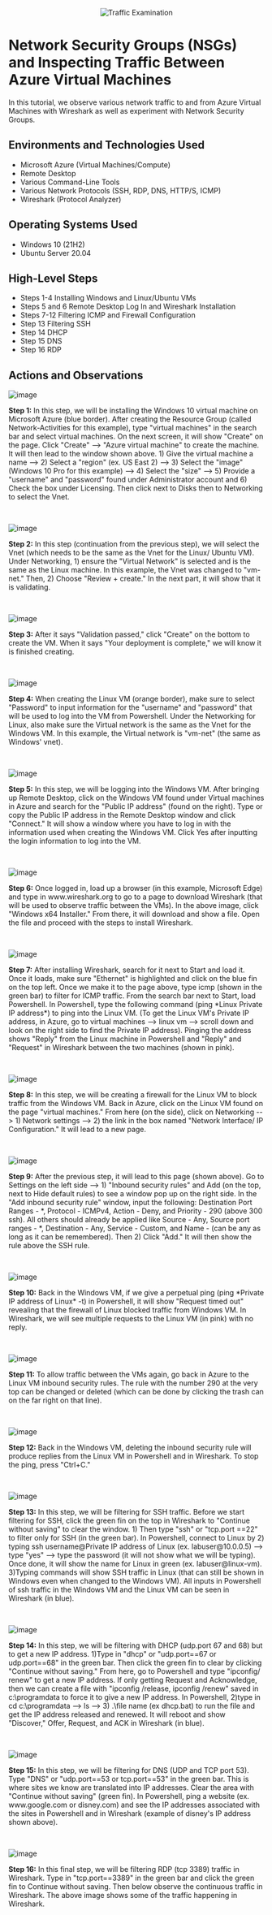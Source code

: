 <p align="center">
<img src="https://i.imgur.com/Ua7udoS.png" alt="Traffic Examination"/>
</p>

<h1>Network Security Groups (NSGs) and Inspecting Traffic Between Azure Virtual Machines</h1>
In this tutorial, we observe various network traffic to and from Azure Virtual Machines with Wireshark as well as experiment with Network Security Groups. <br />

<h2>Environments and Technologies Used</h2>

- Microsoft Azure (Virtual Machines/Compute)
- Remote Desktop
- Various Command-Line Tools
- Various Network Protocols (SSH, RDP, DNS, HTTP/S, ICMP)
- Wireshark (Protocol Analyzer)

<h2>Operating Systems Used </h2>

- Windows 10 (21H2)
- Ubuntu Server 20.04

<h2>High-Level Steps</h2>

- Steps 1-4 Installing Windows and Linux/Ubuntu VMs
- Steps 5 and 6 Remote Desktop Log In and Wireshark Installation
- Steps 7-12 Filtering ICMP and Firewall Configuration
- Step 13 Filtering SSH
- Step 14 DHCP
- Step 15 DNS
- Step 16 RDP

<h2>Actions and Observations</h2>

![image](https://github.com/user-attachments/assets/f1bb01bc-3094-404a-93c5-adfb6638a192)

<p>
<strong>Step 1:</strong> In this step, we will be installing the Windows 10 virtual machine on Microsoft Azure (blue border). After creating the Resource Group (called Network-Activities for this example), type "virtual machines" in the search bar and select virtual machines. On the next screen, it will show "Create" on the page. Click "Create" --> "Azure virtual machine" to create the machine. It will then lead to the window shown above. 1) Give the virtual machine a name --> 2) Select a "region" (ex. US East 2) --> 3) Select the "image" (Windows 10 Pro for this example) --> 4) Select the "size" --> 5) Provide a "username" and "password" found under Administrator account and 6) Check the box under Licensing. Then click next to Disks then to Networking to select the Vnet.
</p>
<br />

![image](https://github.com/user-attachments/assets/bc86e70b-0455-4df6-9f9e-8729b42825e8)

<p>
<strong>Step 2:</strong> In this step (continuation from the previous step), we will select the Vnet (which needs to be the same as the Vnet for the Linux/ Ubuntu VM). Under Networking, 1) ensure the "Virtual Network" is selected and is the same as the Linux machine. In this example, the Vnet was changed to "vm-net." Then, 2) Choose "Review + create." In the next part, it will show that it is validating.
</p>
<br />

![image](https://github.com/user-attachments/assets/73cc821a-a2f6-402d-9767-5c47e5618fb4)

<p>
<strong>Step 3:</strong> After it says "Validation passed," click "Create" on the bottom to create the VM. When it says "Your deployment is complete," we will know it is finished creating.
</p>
<br />

![image](https://github.com/user-attachments/assets/d073b801-ad1a-4509-9151-5b7c11337375)

<p>
<strong>Step 4:</strong> When creating the Linux VM (orange border), make sure to select "Password" to input information for the "username" and "password" that will be used to log into the VM from Powershell. Under the Networking for Linux, also make sure the Virtual network is the same as the Vnet for the Windows VM. In this example, the Virtual network is "vm-net" (the same as Windows' vnet).
</p>
<br />

![image](https://github.com/user-attachments/assets/ca7da47d-97ea-43af-b4c8-7befdb90455f)

<p>
<strong>Step 5:</strong> In this step, we will be logging into the Windows VM. After bringing up Remote Desktop, click on the Windows VM found under Virtual machines in Azure and search for the "Public IP address" (found on the right). Type or copy the Public IP address in the Remote Desktop window and click "Connect." It will show a window where you have to log in with the information used when creating the Windows VM. Click Yes after inputting the login information to log into the VM.
</p>
<br />

![image](https://github.com/user-attachments/assets/af1719b1-2466-4efc-89ec-77da800106d0)

<p>
<strong>Step 6:</strong> Once logged in, load up a browser (in this example, Microsoft Edge) and type in www.wireshark.org to go to a page to download Wireshark (that will be used to observe traffic between the VMs). In the above image, click "Windows x64 Installer." From there, it will download and show a file. Open the file and proceed with the steps to install Wireshark.
</p>
<br />

![image](https://github.com/user-attachments/assets/ac79728c-7a3b-484c-aba9-eb5aa9d89ee3)

<p>
<strong>Step 7:</strong> After installing Wireshark, search for it next to Start and load it. Once it loads, make sure "Ethernet" is highlighted and click on the blue fin on the top left. Once we make it to the page above, type icmp (shown in the green bar) to filter for ICMP traffic. From the search bar next to Start, load Powershell. In Powershell, type the following command (ping *Linux Private IP address*) to ping into the Linux VM. (To get the Linux VM's Private IP address, in Azure, go to virtual machines --> linux vm --> scroll down and look on the right side to find the Private IP address). Pinging the address shows "Reply" from the Linux machine in Powershell and "Reply" and "Request" in Wireshark between the two machines (shown in pink). 
</p>
<br />

![image](https://github.com/user-attachments/assets/19036af8-a26f-455d-8946-b214973a991f)

<p>
<strong>Step 8:</strong> In this step, we will be creating a firewall for the Linux VM to block traffic from the Windows VM. Back in Azure, click on the Linux VM found on the page "virtual machines." From here (on the side), click on Networking --> 1) Network settings --> 2) the link in the box named "Network Interface/ IP Configuration." It will lead to a new page.
</p>
<br />

![image](https://github.com/user-attachments/assets/25b8e1c3-d249-4f97-9b37-f2fb87a69228)

<p>
<strong>Step 9:</strong> After the previous step, it will lead to this page (shown above). Go to Settings on the left side --> 1) "Inbound security rules" and Add (on the top, next to Hide default rules) to see a window pop up on the right side. In the "Add inbound security rule" window, input the following: Destination Port Ranges - *, Protocol - ICMPv4, Action - Deny, and Priority - 290 (above 300 ssh). All others should already be applied like Source - Any, Source port ranges - *, Destination - Any, Service - Custom, and Name - (can be any as long as it can be remembered). Then 2) Click "Add." It will then show the rule above the SSH rule.
</p>
<br />

![image](https://github.com/user-attachments/assets/7e26c3d3-d2ce-44e1-b816-d33cfc77ade6)

<p>
<strong>Step 10:</strong> Back in the Windows VM, if we give a perpetual ping (ping *Private IP address of Linux* -t) in Powershell, it will show "Request timed out" revealing that the firewall of Linux blocked traffic from Windows VM. In Wireshark, we will see multiple requests to the Linux VM (in pink) with no reply.
</p>
<br />

![image](https://github.com/user-attachments/assets/4c063567-6d8d-4aef-848e-c4759410e444)

<p>
<strong>Step 11:</strong> To allow traffic between the VMs again, go back in Azure to the Linux VM inbound security rules. The rule with the number 290 at the very top can be changed or deleted (which can be done by clicking the trash can on the far right on that line).
</p>
<br />

![image](https://github.com/user-attachments/assets/56173e82-9577-463e-90c5-b53d6e42a38c)

<p>
<strong>Step 12:</strong> Back in the Windows VM, deleting the inbound security rule will produce replies from the Linux VM in Powershell and in Wireshark. To stop the ping, press "Ctrl+C."
</p>
<br />

![image](https://github.com/user-attachments/assets/1a89b72d-fc51-442d-b721-02cbd3392d06)

<p>
<strong>Step 13:</strong> In this step, we will be filtering for SSH traffic. Before we start filtering for SSH, click the green fin on the top in Wireshark to "Continue without saving" to clear the window. 1) Then type "ssh" or "tcp.port ==22" to filter only for SSH (in the green bar). In Powershell, connect to Linux by 2) typing ssh username@Private IP address of Linux (ex. labuser@10.0.0.5) --> type "yes" --> type the password (it will not show what we will be typing). Once done, it will show the name for Linux in green (ex. labuser@linux-vm). 3)Typing commands will show SSH traffic in Linux (that can still be shown in Windows even when changed to the Windows VM). All inputs in Powershell of ssh traffic in the Windows VM and the Linux VM can be seen in Wireshark (in blue).
</p>
<br />

![image](https://github.com/user-attachments/assets/f17d435f-4068-4fda-9cea-b54fabc18e6f)

<p>
<strong>Step 14:</strong> In this step, we will be filtering with DHCP (udp.port 67 and 68) but to get a new IP address. 1)Type in "dhcp" or "udp.port==67 or udp.port==68" in the green bar. Then click the green fin to clear by clicking "Continue without saving." From here, go to Powershell and type "ipconfig/ renew" to get a new IP address. If only getting Request and Acknowledge, then we can create a file with "ipconfig /release, ipconfig /renew" saved in c:\programdata to force it to give a new IP address. In Powershell, 2)type in cd c:\programdata --> ls --> 3) .\file name (ex dhcp.bat) to run the file and get the IP address released and renewed. It will reboot and show "Discover," Offer, Request, and ACK in Wireshark (in blue).
</p>
<br />

![image](https://github.com/user-attachments/assets/d3701348-3209-44cd-b591-09ff2fdb40ed)

<p>
<strong>Step 15:</strong> In this step, we will be filtering for DNS (UDP and TCP port 53). Type "DNS" or "udp.port==53 or tcp.port==53" in the green bar. This is where sites we know are translated into IP addresses. Clear the area with "Continue without saving" (green fin). In Powershell, ping a website (ex. www.google.com or disney.com) and see the IP addresses associated with the sites in Powershell and in Wireshark (example of disney's IP address shown above).
</p>
<br />

![image](https://github.com/user-attachments/assets/01429eea-5552-47d8-99c3-a06d9bf6a8c4)

<p>
<strong>Step 16:</strong> In this final step, we will be filtering RDP (tcp 3389) traffic in Wireshark. Type in "tcp.port==3389" in the green bar and click the green fin to Continue without saving. Then below observe the continuous traffic in Wireshark. The above image shows some of the traffic happening in Wireshark.
</p>
<br />
